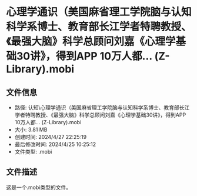 ﻿# 心理学通识（美国麻省理工学院脑与认知科学系博士、教育部长江学者特聘教授、《最强大脑》科学总顾问刘嘉《心理学基础30讲》，得到APP 10万人都... (Z-Library).mobi

## 文件信息
- 路径: 认知\心理学通识（美国麻省理工学院脑与认知科学系博士、教育部长江学者特聘教授、《最强大脑》科学总顾问刘嘉《心理学基础30讲》，得到APP 10万人都... (Z-Library).mobi
- 大小: 3.81 MB
- 创建时间: 2024/4/27 22:25:19
- 最后修改时间: 2024/4/25 10:25:12
- 文件类型: .mobi

## 文件描述
这是一个.mobi类型的文件。

